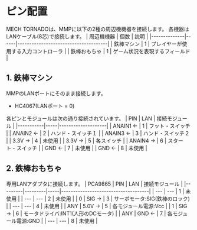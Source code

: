 # ピン配置
MECH TORNADOは、MMPに以下の2種の周辺機機器を接続します。
各機器はLANケーブル(8芯)で接続します。
| 周辺機機器   | 個数 | 説明                                 |
|--------------|------|--------------------------------------|
| 鉄棒マシン   |   1  | プレイヤーが使用する入力コントローラ |
| 鉄棒おもちゃ |   1  | ゲーム状況を表現するフィールド       |

## 1. 鉄棒マシン
MMPのLANポートにそのまま接続します。
- HC4067(LANポート = 0)

各ピンとモジュールは次の通り接続されています。
| PIN       | LAN | 接続モジュール     |
|-----------|-----|--------------------|
| ANAIN1 ← |  1  | フット・スイッチ   |
| ANAIN2 ← |  2  | ハンド・スイッチ１ |
| ANAIN3 ← |  3  | ハンド・スイッチ２ |
| 3.3V   → |  4  | 未使用             |
| 3.3V   → |  5  | 各スイッチ         |
| ANAIN4 → |  6  | スタート・スイッチ |
| GND    ← |  7  | 未使用             |
| GND    ← |  8  | 未使用             |

## 2. 鉄棒おもちゃ
専用LANアダプタに接続します。
| PCA9865 | PIN     | LAN | 接続モジュール                      |
|---------|---------|-----|-------------------------------------|
| ---     | ---     |  1  | 未使用                              |
| ---     | ---     |  2  | 未使用                              |
| 0       | SIG  → |  3  | サーボモータ:SIG(鉄棒のロック)      |
| ---     | ---     |  4  | 未使用                              |
| ANY     | 5.0V → |  5  | 各モジュール電源:Vcc                |
| 1       | SIG  → |  6  | モータドライバ:INT1(人形のDCモータ) |
| ANY     | GND  ← |  7  | 各モジュール電源:GND                |
| ---     | ---     |  8  | 未使用                              |
